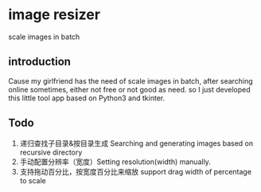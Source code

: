 
# image resizer

scale images in batch

## introduction

Cause my girlfriend has the need of scale images in batch, after searching online sometimes, either not free or not good as need. so I just developed this little tool app based on Python3 and tkinter.

## Todo

1. 递归查找子目录&按目录生成  Searching and generating images based on recursive directory
2. 手动配置分辨率（宽度）Setting resolution(width) manually.
3. 支持拖动百分比，按宽度百分比来缩放 support drag width of percentage to scale
